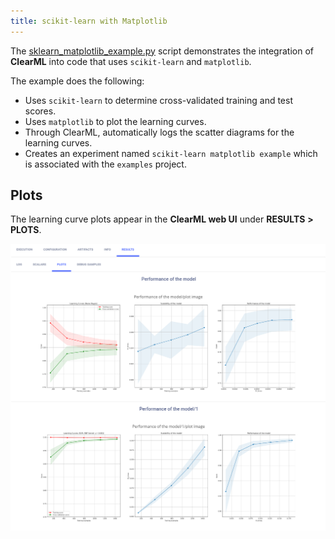 ```yaml
---
title: scikit-learn with Matplotlib
---
```


The [sklearn_matplotlib_example.py](https://github.com/allegroai/clearml/blob/master/examples/frameworks/scikit-learn/sklearn_matplotlib_example.py) 
script demonstrates the integration of **ClearML** into code that uses `scikit-learn` and `matplotlib`.

The example does the following: 
* Uses `scikit-learn` to determine cross-validated training and test scores.
* Uses `matplotlib` to plot the learning curves. 
* Through ClearML, automatically logs the scatter diagrams for the learning curves.
* Creates an experiment named `scikit-learn matplotlib example` which is associated with the `examples` project.

## Plots

The learning curve plots appear in the **ClearML web UI** under **RESULTS** **>** **PLOTS**.

![image](../../../img/examples_sklearn_matplotlib_example_01.png)